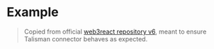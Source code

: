 # Example

> Copied from official [web3react repository v6](https://github.com/Uniswap/web3-react/tree/v6), meant to ensure Talisman connector behaves as expected.
